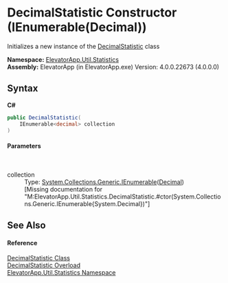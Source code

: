 # DecimalStatistic Constructor (IEnumerable(Decimal))
 

Initializes a new instance of the <a href="T_ElevatorApp_Util_Statistics_DecimalStatistic">DecimalStatistic</a> class

**Namespace:**&nbsp;<a href="N_ElevatorApp_Util_Statistics">ElevatorApp.Util.Statistics</a><br />**Assembly:**&nbsp;ElevatorApp (in ElevatorApp.exe) Version: 4.0.0.22673 (4.0.0.0)

## Syntax

**C#**<br />
``` C#
public DecimalStatistic(
	IEnumerable<decimal> collection
)
```


#### Parameters
&nbsp;<dl><dt>collection</dt><dd>Type: <a href="http://msdn2.microsoft.com/en-us/library/9eekhta0" target="_blank">System.Collections.Generic.IEnumerable</a>(<a href="http://msdn2.microsoft.com/en-us/library/1k2e8atx" target="_blank">Decimal</a>)<br />\[Missing <param name="collection"/> documentation for "M:ElevatorApp.Util.Statistics.DecimalStatistic.#ctor(System.Collections.Generic.IEnumerable{System.Decimal})"\]</dd></dl>

## See Also


#### Reference
<a href="T_ElevatorApp_Util_Statistics_DecimalStatistic">DecimalStatistic Class</a><br /><a href="Overload_ElevatorApp_Util_Statistics_DecimalStatistic__ctor">DecimalStatistic Overload</a><br /><a href="N_ElevatorApp_Util_Statistics">ElevatorApp.Util.Statistics Namespace</a><br />